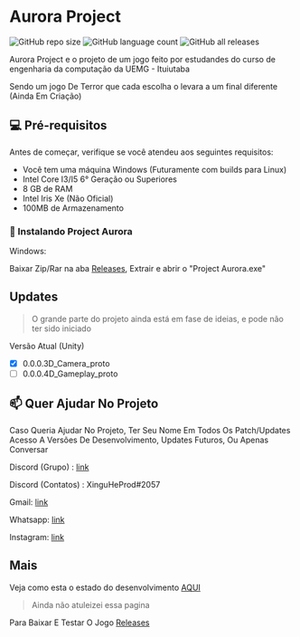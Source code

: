 # Aurora Project

<!--- https://shields.io --->

![GitHub repo size](https://img.shields.io/github/repo-size/XinguHe/aurora-project)
![GitHub language count](https://img.shields.io/github/languages/count/XinguHe/aurora-project)
![GitHub all releases](https://img.shields.io/github/downloads/XinguHe/aurora-project/total)

Aurora Project e o projeto de um jogo feito por estudandes do curso de engenharia da computação da UEMG - Ituiutaba

Sendo um jogo De Terror que cada escolha o levara a um final diferente (Ainda Em Criação)

## 💻 Pré-requisitos

Antes de começar, verifique se você atendeu aos seguintes requisitos:
* Você tem uma máquina Windows (Futuramente com builds para Linux)
* Intel Core I3/I5 6° Geração ou Superiores
* 8 GB de RAM
* Intel Iris Xe (Não Oficial)
* 100MB de Armazenamento

### 🚀 Instalando Project Aurora

Windows:

Baixar Zip/Rar na aba [Releases](https://github.com/XinguHe/aurora-project/releases), Extrair e abrir o "Project Aurora.exe"

## Updates
>O grande parte do projeto ainda está em fase de ideias, e pode não ter sido iniciado

Versão Atual (Unity)

- [x] 0.0.0.3D_Camera_proto
- [ ] 0.0.0.4D_Gameplay_proto

## 📫 Quer Ajudar No Projeto

Caso Queria Ajudar No Projeto, Ter Seu Nome Em Todos Os Patch/Updates
Acesso A Versões De Desenvolvimento, Updates Futuros, Ou Apenas Conversar 

Discord (Grupo) : [link](https://discord.gg/33Nsvg7Ysv)

Discord (Contatos) : XinguHeProd#2057

Gmail: [link](guilhermecaetanno87123@gmail.com)

Whatsapp: [link](https://api.whatsapp.com/send/?phone=%2B5534996386599&text=Ol%C3%A1%2C+XinguheProd&type=phone_number&app_absent=0)

Instagram: [link](https://www.instagram.com/xinguheprod/)

## Mais

Veja como esta o estado do desenvolvimento [AQUI](https://trello.com/b/tcVUTd8K/project-aurora)
>Ainda não atuleizei essa pagina 

Para Baixar E Testar O Jogo [Releases](https://github.com/XinguHe/aurora-project/releases)
